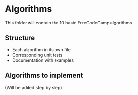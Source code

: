 # Algorithms

This folder will contain the 10 basic FreeCodeCamp algorithms.

## Structure

- Each algorithm in its own file
- Corresponding unit tests
- Documentation with examples

## Algorithms to implement

(Will be added step by step)
